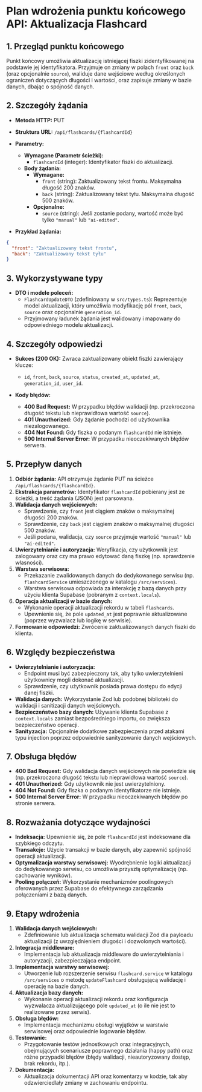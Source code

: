 # Plan wdrożenia punktu końcowego API: Aktualizacja Flashcard

## 1. Przegląd punktu końcowego
Punkt końcowy umożliwia aktualizację istniejącej fiszki zidentyfikowanej na podstawie jej identyfikatora. Przyjmuje on zmiany w polach `front` oraz `back` (oraz opcjonalnie `source`), waliduje dane wejściowe według określonych ograniczeń dotyczących długości i wartości, oraz zapisuje zmiany w bazie danych, dbając o spójność danych.

## 2. Szczegóły żądania
- **Metoda HTTP:** PUT
- **Struktura URL:** `/api/flashcards/{flashcardId}`
- **Parametry:**
  - **Wymagane (Parametr ścieżki):**
    - `flashcardId` (integer): Identyfikator fiszki do aktualizacji.
  - **Body żądania:**
    - **Wymagane:**
      - `front` (string): Zaktualizowany tekst frontu. Maksymalna długość 200 znaków.
      - `back` (string): Zaktualizowany tekst tyłu. Maksymalna długość 500 znaków.
    - **Opcjonalne:**
      - `source` (string): Jeśli zostanie podany, wartość może być tylko `"manual"` lub `"ai-edited"`.

- **Przykład żądania:**
```json
{
  "front": "Zaktualizowany tekst frontu",
  "back": "Zaktualizowany tekst tyłu"
}
```

## 3. Wykorzystywane typy
- **DTO i modele poleceń:**
  - `FlashcardUpdateDTO` (zdefiniowany w `src/types.ts`): Reprezentuje model aktualizacji, który umożliwia modyfikację pól `front`, `back`, `source` oraz opcjonalnie `generation_id`.
  - Przyjmowany ładunek żądania jest walidowany i mapowany do odpowiedniego modelu aktualizacji.

## 4. Szczegóły odpowiedzi
- **Sukces (200 OK):** Zwraca zaktualizowany obiekt fiszki zawierający klucze:
  - `id`, `front`, `back`, `source`, `status`, `created_at`, `updated_at`, `generation_id`, `user_id`.
  
- **Kody błędów:**
  - **400 Bad Request:** W przypadku błędów walidacji (np. przekroczona długość tekstu lub nieprawidłowa wartość `source`).
  - **401 Unauthorized:** Gdy żądanie pochodzi od użytkownika niezalogowanego.
  - **404 Not Found:** Gdy fiszka o podanym `flashcardId` nie istnieje.
  - **500 Internal Server Error:** W przypadku nieoczekiwanych błędów serwera.

## 5. Przepływ danych
1. **Odbiór żądania:** API otrzymuje żądanie PUT na ścieżce `/api/flashcards/{flashcardId}`.
2. **Ekstrakcja parametrów:** Identyfikator `flashcardId` pobierany jest ze ścieżki, a treść żądania (JSON) jest parsowana.
3. **Walidacja danych wejściowych:**
   - Sprawdzenie, czy `front` jest ciągiem znaków o maksymalnej długości 200 znaków.
   - Sprawdzenie, czy `back` jest ciągiem znaków o maksymalnej długości 500 znaków.
   - Jeśli podana, walidacja, czy `source` przyjmuje wartość `"manual"` lub `"ai-edited"`.
4. **Uwierzytelnianie i autoryzacja:** Weryfikacja, czy użytkownik jest zalogowany oraz czy ma prawo edytować daną fiszkę (np. sprawdzenie własności).
5. **Warstwa serwisowa:**
   - Przekazanie zwalidowanych danych do dedykowanego serwisu (np. `flashcardService` umieszczonego w katalogu `/src/services`).
   - Warstwa serwisowa odpowiada za interakcję z bazą danych przy użyciu klienta Supabase (pobranym z `context.locals`).
6. **Operacja aktualizacji w bazie danych:**
   - Wykonanie operacji aktualizacji rekordu w tabeli `flashcards`.
   - Upewnienie się, że pole `updated_at` jest poprawnie aktualizowane (poprzez wyzwalacz lub logikę w serwisie).
7. **Formowanie odpowiedzi:** Zwrócenie zaktualizowanych danych fiszki do klienta.

## 6. Względy bezpieczeństwa
- **Uwierzytelnianie i autoryzacja:**
  - Endpoint musi być zabezpieczony tak, aby tylko uwierzytelnieni użytkownicy mogli dokonać aktualizacji.
  - Sprawdzenie, czy użytkownik posiada prawa dostępu do edycji danej fiszki.
- **Walidacja danych:** Wykorzystanie Zod lub podobnej biblioteki do walidacji i sanitizacji danych wejściowych.
- **Bezpieczeństwo bazy danych:** Używanie klienta Supabase z `context.locals` zamiast bezpośredniego importu, co zwiększa bezpieczeństwo operacji.
- **Sanityzacja:** Opcjonalnie dodatkowe zabezpieczenia przed atakami typu injection poprzez odpowiednie sanityzowanie danych wejściowych.

## 7. Obsługa błędów
- **400 Bad Request:** Gdy walidacja danych wejściowych nie powiedzie się (np. przekroczona długość tekstu lub nieprawidłowa wartość `source`).
- **401 Unauthorized:** Gdy użytkownik nie jest uwierzytelniony.
- **404 Not Found:** Gdy fiszka o podanym identyfikatorze nie istnieje.
- **500 Internal Server Error:** W przypadku nieoczekiwanych błędów po stronie serwera.

## 8. Rozważania dotyczące wydajności
- **Indeksacja:** Upewnienie się, że pole `flashcardId` jest indeksowane dla szybkiego odczytu.
- **Transakcje:** Użycie transakcji w bazie danych, aby zapewnić spójność operacji aktualizacji.
- **Optymalizacja warstwy serwisowej:** Wyodrębnienie logiki aktualizacji do dedykowanego serwisu, co umożliwia przyszłą optymalizację (np. cachowanie wyników).
- **Pooling połączeń:** Wykorzystanie mechanizmów poolingowych oferowanych przez Supabase do efektywnego zarządzania połączeniami z bazą danych.

## 9. Etapy wdrożenia
1. **Walidacja danych wejściowych:**
   - Zdefiniowanie lub aktualizacja schematu walidacji Zod dla payloadu aktualizacji (z uwzględnieniem długości i dozwolonych wartości).
2. **Integracja middleware:**
   - Implementacja lub aktualizacja middleware do uwierzytelniania i autoryzacji, zabezpieczająca endpoint.
3. **Implementacja warstwy serwisowej:**
   - Utworzenie lub rozszerzenie serwisu `flashcard.service` w katalogu `/src/services` o metodę `updateFlashcard` obsługującą walidację i operację na bazie danych.
4. **Aktualizacja bazy danych:**
   - Wykonanie operacji aktualizacji rekordu oraz konfiguracja wyzwalacza aktualizującego pole `updated_at` (o ile nie jest to realizowane przez serwis).
5. **Obsługa błędów:**
   - Implementacja mechanizmu obsługi wyjątków w warstwie serwisowej oraz odpowiednie logowanie błędów.
6. **Testowanie:**
   - Przygotowanie testów jednostkowych oraz integracyjnych, obejmujących scenariusze poprawnego działania (happy path) oraz różne przypadki błędów (błędy walidacji, nieautoryzowany dostęp, brak rekordu, itp.).
7. **Dokumentacja:**
   - Aktualizacja dokumentacji API oraz komentarzy w kodzie, tak aby odzwierciedlały zmiany w zachowaniu endpointu.